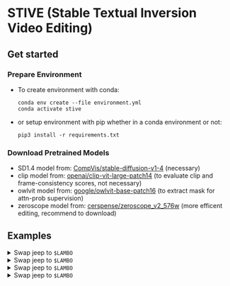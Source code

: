 # STIVE (Stable Textual Inversion Video Editing)

## Get started
### Prepare Environment
* To create environment with conda:
    ```shell
    conda env create --file environment.yml
    conda activate stive
    ```
* or setup environment with pip whether in a conda environment or not:
    ```shell
    pip3 install -r requirements.txt
    ```

### Download Pretrained Models
* SD1.4 model from: [CompVis/stable-diffusion-v1-4](https://huggingface.co/CompVis/stable-diffusion-v1-4/tree/main) (necessary)
* clip model from: [openai/clip-vit-large-patch14](https://huggingface.co/openai/clip-vit-large-patch14/tree/main) (to evaluate clip and frame-consistency scores, not necessary)
* owlvit model from: [google/owlvit-base-patch16](https://huggingface.co/google/owlvit-base-patch16/tree/main) (to extract mask for attn-prob supervision)
* zeroscope model from: [cerspense/zeroscope_v2_576w](https://huggingface.co/cerspense/zeroscope_v2_576w/tree/main) (more efficent editing, recommend to download)

## Examples
<details>
<summary>Swap jeep to <code>$LAMBO</code></summary>

<ul>
<li>Swap jeep to <code>$LAMBO</code>
    <ul>
    <li>finetune concept from SD:
        <pre><code>CUDA_VISIBLE_DEVICES=0 accelerate launch runs/finetune_sd_concepts.py --config configs/concepts/sd_lambo.yaml</code></pre>
    </li>
    <li>finetune SD with spatial&amp;temporal modules:
        <pre><code>CUDA_VISIBLE_DEVICES=0 accelerate launch runs/finetune_sd_unet.py --config configs/sd_unet/jeep_to_lambo.yaml</code></pre>
    </li>
    <li>prompt-to-prompt inference with concept and pretrained SD:
        <pre><code>CUDA_VISIBLE_DEVICES=0 accelerate launch runs/inference_sd_ptp.py --config configs/sd_ptp/lambo.yaml</code></pre>
    </li>
    <li>prompt-to-prompt inference with concept and tuned SD:
        <pre><code>CUDA_VISIBLE_DEVICES=0 accelerate launch runs/inference_lora_sd_ptp.py --config configs/sd_ptp/lambo.yaml</code></pre>
    </li>
    </ul>
</li>
</ul>

</details>

<details>
<summary>Swap jeep to <code>$LAMBO</code></summary>

<ul>
<li>Swap jeep to <code>$CYBERTRUCK</code>
    <ul>
    <li>finetune concept from SD:
        <pre><code>CUDA_VISIBLE_DEVICES=0 accelerate launch runs/finetune_sd_concepts.py --config configs/concepts/sd_cybertruck.yaml</code></pre>
    </li>
    <li>finetune SD with spatial&amp;temporal modules:
        <pre><code>CUDA_VISIBLE_DEVICES=0 accelerate launch runs/finetune_sd_unet.py --config configs/sd_unet/jeep_to_cybertruck.yaml</code></pre>
    </li>
    <li>prompt-to-prompt inference with concept and pretrained SD:
        <pre><code>CUDA_VISIBLE_DEVICES=0 accelerate launch runs/inference_sd_ptp.py --config configs/sd_ptp/cybertruck.yaml</code></pre>
    </li>
    <li>prompt-to-prompt inference with concept and tuned SD:
        <pre><code>CUDA_VISIBLE_DEVICES=0 accelerate launch runs/inference_lora_sd_ptp.py --config configs/sd_ptp/cybertruck.yaml</code></pre>
    </li>
    </ul>
</li>
</ul>

</details>

<details>
<summary>Swap jeep to <code>$LAMBO</code></summary>

<ul>
<li>Swap jeep to <code>$FERRARI</code>
    <ul>
    <li>finetune concept from SD:
        <pre><code>CUDA_VISIBLE_DEVICES=0 accelerate launch runs/finetune_sd_concepts.py --config configs/concepts/sd_ferrari.yaml</code></pre>
    </li>
    <li>finetune SD with spatial&amp;temporal modules:
        <pre><code>CUDA_VISIBLE_DEVICES=0 accelerate launch runs/finetune_sd_unet.py --config configs/sd_unet/jeep_to_ferrari.yaml</code></pre>
    </li>
    <li>prompt-to-prompt inference with concept and pretrained SD:
        <pre><code>CUDA_VISIBLE_DEVICES=0 accelerate launch runs/inference_sd_ptp.py --config configs/sd_ptp/ferrari.yaml</code></pre>
    </li>
    <li>prompt-to-prompt inference with concept and tuned SD:
        <pre><code>CUDA_VISIBLE_DEVICES=0 accelerate launch runs/inference_lora_sd_ptp.py --config configs/sd_ptp/ferrari.yaml</code></pre>
    </li>
    </ul>
</li>
</ul>

</details>

<details>
<summary>Swap jeep to <code>$LAMBO</code></summary>

<ul>
<li>Swap jeep to <code>$BMW</code>
    <ul>
    <li>finetune concept from SD:
        <pre><code>CUDA_VISIBLE_DEVICES=0 accelerate launch runs/finetune_sd_concepts.py --config configs/concepts/sd_bmw.yaml</code></pre>
    </li>
    <li>finetune SD with spatial&amp;temporal modules:
        <pre><code>CUDA_VISIBLE_DEVICES=0 accelerate launch runs/finetune_sd_unet.py --config configs/sd_unet/jeep_to_bmw.yaml</code></pre>
    </li>
    <li>prompt-to-prompt inference with concept and pretrained SD:
        <pre><code>CUDA_VISIBLE_DEVICES=0 accelerate launch runs/inference_sd_ptp.py --config configs/sd_ptp/bmw.yaml</code></pre>
    </li>
    <li>prompt-to-prompt inference with concept and tuned SD:
        <pre><code>CUDA_VISIBLE_DEVICES=0 accelerate launch runs/inference_lora_sd_ptp.py --config configs/sd_ptp/bmw.yaml</code></pre>
    </li>
    </ul>
</li>
</ul>

</details>
